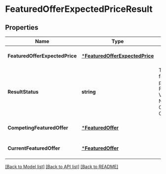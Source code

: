 # FeaturedOfferExpectedPriceResult

## Properties
Name | Type | Description | Notes
------------ | ------------- | ------------- | -------------
**FeaturedOfferExpectedPrice** | [***FeaturedOfferExpectedPrice**](FeaturedOfferExpectedPrice.md) |  | [optional] [default to null]
**ResultStatus** | **string** | The status of the featured offer expected price computation. Possible values include VALID_FOEP, NO_COMPETING_OFFER, OFFER_NOT_ELIGIBLE, OFFER_NOT_FOUND. | [default to null]
**CompetingFeaturedOffer** | [***FeaturedOffer**](FeaturedOffer.md) |  | [optional] [default to null]
**CurrentFeaturedOffer** | [***FeaturedOffer**](FeaturedOffer.md) |  | [optional] [default to null]

[[Back to Model list]](../README.md#documentation-for-models) [[Back to API list]](../README.md#documentation-for-api-endpoints) [[Back to README]](../README.md)


